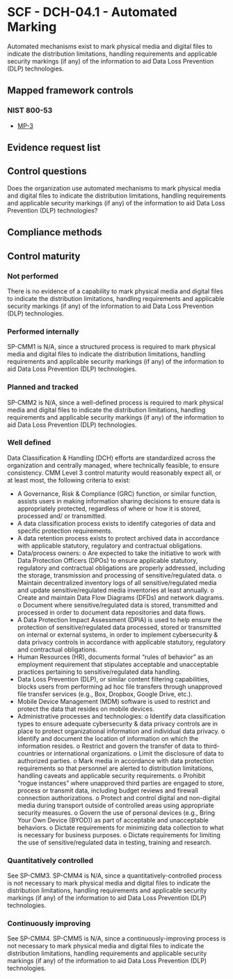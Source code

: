 # SCF - DCH-04.1 - Automated Marking
Automated mechanisms exist to mark physical media and digital files to indicate the distribution limitations, handling requirements and applicable security markings (if any) of the information to aid Data Loss Prevention (DLP) technologies.
## Mapped framework controls
### NIST 800-53
- [MP-3](../nist80053/mp-3.md)

## Evidence request list


## Control questions
Does the organization use automated mechanisms to mark physical media and digital files to indicate the distribution limitations, handling requirements and applicable security markings (if any) of the information to aid Data Loss Prevention (DLP) technologies?

## Compliance methods


## Control maturity
### Not performed
There is no evidence of a capability to mark physical media and digital files to indicate the distribution limitations, handling requirements and applicable security markings (if any) of the information to aid Data Loss Prevention (DLP) technologies.

### Performed internally
SP-CMM1 is N/A, since a structured process is required to mark physical media and digital files to indicate the distribution limitations, handling requirements and applicable security markings (if any) of the information to aid Data Loss Prevention (DLP) technologies.

### Planned and tracked
SP-CMM2 is N/A, since a well-defined process is required to mark physical media and digital files to indicate the distribution limitations, handling requirements and applicable security markings (if any) of the information to aid Data Loss Prevention (DLP) technologies.

### Well defined
Data Classification & Handling (DCH) efforts are standardized across the organization and centrally managed, where technically feasible, to ensure consistency. CMM Level 3 control maturity would reasonably expect all, or at least most, the following criteria to exist:
- A Governance, Risk & Compliance (GRC) function, or similar function, assists users in making information sharing decisions to ensure data is appropriately protected, regardless of where or how it is stored, processed and/ or transmitted.
- A data classification process exists to identify categories of data and specific protection requirements.
- A data retention process exists to protect archived data in accordance with applicable statutory, regulatory and contractual obligations.
- Data/process owners:
o	Are expected to take the initiative to work with Data Protection Officers (DPOs) to ensure applicable statutory, regulatory and contractual obligations are properly addressed, including the storage, transmission and processing of sensitive/regulated data.
o	Maintain decentralized inventory logs of all sensitive/regulated media and update sensitive/regulated media inventories at least annually.
o	Create and maintain Data Flow Diagrams (DFDs) and network diagrams.
o	Document where sensitive/regulated data is stored, transmitted and processed in order to document data repositories and data flows.
- A Data Protection Impact Assessment (DPIA) is used to help ensure the protection of sensitive/regulated data processed, stored or transmitted on internal or external systems, in order to implement cybersecurity & data privacy controls in accordance with applicable statutory, regulatory and contractual obligations.
- Human Resources (HR), documents formal “rules of behavior” as an employment requirement that stipulates acceptable and unacceptable practices pertaining to sensitive/regulated data handling.
- Data Loss Prevention (DLP), or similar content filtering capabilities, blocks users from performing ad hoc file transfers through unapproved file transfer services (e.g., Box, Dropbox, Google Drive, etc.).
- Mobile Device Management (MDM) software is used to restrict and protect the data that resides on mobile devices.
- Administrative processes and technologies:
o	Identify data classification types to ensure adequate cybersecurity & data privacy controls are in place to protect organizational information and individual data privacy.
o	Identify and document the location of information on which the information resides.
o	Restrict and govern the transfer of data to third-countries or international organizations.
o	Limit the disclosure of data to authorized parties.
o	Mark media in accordance with data protection requirements so that personnel are alerted to distribution limitations, handling caveats and applicable security requirements.
o	Prohibit “rogue instances” where unapproved third parties are engaged to store, process or transmit data, including budget reviews and firewall connection authorizations.
o	Protect and control digital and non-digital media during transport outside of controlled areas using appropriate security measures.
o	Govern the use of personal devices (e.g., Bring Your Own Device (BYOD)) as part of acceptable and unacceptable behaviors.
o	Dictate requirements for minimizing data collection to what is necessary for business purposes.
o	Dictate requirements for limiting the use of sensitive/regulated data in testing, training and research.

### Quantitatively controlled
See SP-CMM3. SP-CMM4 is N/A, since a quantitatively-controlled process is not necessary to mark physical media and digital files to indicate the distribution limitations, handling requirements and applicable security markings (if any) of the information to aid Data Loss Prevention (DLP) technologies.

### Continuously improving
See SP-CMM4. SP-CMM5 is N/A, since a continuously-improving process is not necessary to mark physical media and digital files to indicate the distribution limitations, handling requirements and applicable security markings (if any) of the information to aid Data Loss Prevention (DLP) technologies.
